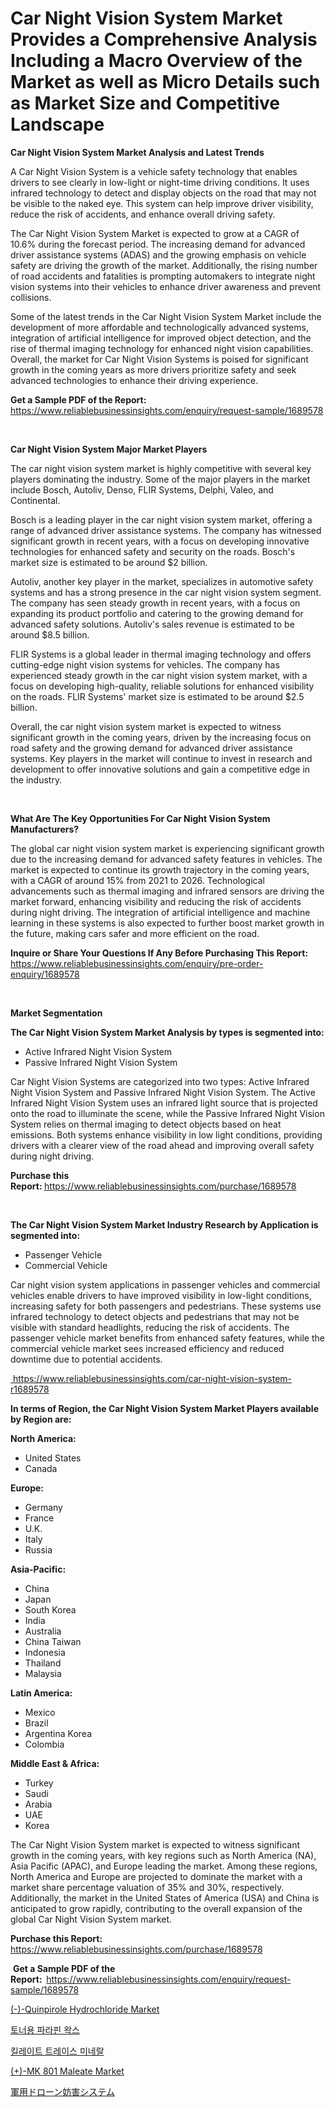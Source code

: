 <p><h1>Car Night Vision System Market Provides a Comprehensive Analysis Including a Macro Overview of the Market as well as Micro Details such as Market Size and Competitive Landscape</h1></p><p><strong>Car Night Vision System Market Analysis and Latest Trends</strong></p>
<p><p>A Car Night Vision System is a vehicle safety technology that enables drivers to see clearly in low-light or night-time driving conditions. It uses infrared technology to detect and display objects on the road that may not be visible to the naked eye. This system can help improve driver visibility, reduce the risk of accidents, and enhance overall driving safety.</p><p>The Car Night Vision System Market is expected to grow at a CAGR of 10.6% during the forecast period. The increasing demand for advanced driver assistance systems (ADAS) and the growing emphasis on vehicle safety are driving the growth of the market. Additionally, the rising number of road accidents and fatalities is prompting automakers to integrate night vision systems into their vehicles to enhance driver awareness and prevent collisions.</p><p>Some of the latest trends in the Car Night Vision System Market include the development of more affordable and technologically advanced systems, integration of artificial intelligence for improved object detection, and the rise of thermal imaging technology for enhanced night vision capabilities. Overall, the market for Car Night Vision Systems is poised for significant growth in the coming years as more drivers prioritize safety and seek advanced technologies to enhance their driving experience.</p></p>
<p><strong>Get a Sample PDF of the Report:&nbsp;</strong> <a href="https://www.reliablebusinessinsights.com/enquiry/request-sample/1689578">https://www.reliablebusinessinsights.com/enquiry/request-sample/1689578</a></p>
<p>&nbsp;</p>
<p><strong>Car Night Vision System Major Market Players</strong></p>
<p><p>The car night vision system market is highly competitive with several key players dominating the industry. Some of the major players in the market include Bosch, Autoliv, Denso, FLIR Systems, Delphi, Valeo, and Continental.</p><p>Bosch is a leading player in the car night vision system market, offering a range of advanced driver assistance systems. The company has witnessed significant growth in recent years, with a focus on developing innovative technologies for enhanced safety and security on the roads. Bosch's market size is estimated to be around $2 billion.</p><p>Autoliv, another key player in the market, specializes in automotive safety systems and has a strong presence in the car night vision system segment. The company has seen steady growth in recent years, with a focus on expanding its product portfolio and catering to the growing demand for advanced safety solutions. Autoliv's sales revenue is estimated to be around $8.5 billion.</p><p>FLIR Systems is a global leader in thermal imaging technology and offers cutting-edge night vision systems for vehicles. The company has experienced steady growth in the car night vision system market, with a focus on developing high-quality, reliable solutions for enhanced visibility on the roads. FLIR Systems' market size is estimated to be around $2.5 billion.</p><p>Overall, the car night vision system market is expected to witness significant growth in the coming years, driven by the increasing focus on road safety and the growing demand for advanced driver assistance systems. Key players in the market will continue to invest in research and development to offer innovative solutions and gain a competitive edge in the industry.</p></p>
<p>&nbsp;</p>
<p><strong>What Are The Key Opportunities For Car Night Vision System Manufacturers?</strong></p>
<p><p>The global car night vision system market is experiencing significant growth due to the increasing demand for advanced safety features in vehicles. The market is expected to continue its growth trajectory in the coming years, with a CAGR of around 15% from 2021 to 2026. Technological advancements such as thermal imaging and infrared sensors are driving the market forward, enhancing visibility and reducing the risk of accidents during night driving. The integration of artificial intelligence and machine learning in these systems is also expected to further boost market growth in the future, making cars safer and more efficient on the road.</p></p>
<p><strong>Inquire or Share Your Questions If Any Before Purchasing This Report:</strong> <a href="https://www.reliablebusinessinsights.com/enquiry/pre-order-enquiry/1689578">https://www.reliablebusinessinsights.com/enquiry/pre-order-enquiry/1689578</a></p>
<p>&nbsp;</p>
<p><strong>Market Segmentation</strong></p>
<p><strong>The Car Night Vision System Market Analysis by types is segmented into:</strong></p>
<p><ul><li>Active Infrared Night Vision System</li><li>Passive Infrared Night Vision System</li></ul></p>
<p><p>Car Night Vision Systems are categorized into two types: Active Infrared Night Vision System and Passive Infrared Night Vision System. The Active Infrared Night Vision System uses an infrared light source that is projected onto the road to illuminate the scene, while the Passive Infrared Night Vision System relies on thermal imaging to detect objects based on heat emissions. Both systems enhance visibility in low light conditions, providing drivers with a clearer view of the road ahead and improving overall safety during night driving.</p></p>
<p><strong>Purchase this Report:&nbsp;</strong><a href="https://www.reliablebusinessinsights.com/purchase/1689578">https://www.reliablebusinessinsights.com/purchase/1689578</a></p>
<p>&nbsp;</p>
<p><strong>The Car Night Vision System Market Industry Research by Application is segmented into:</strong></p>
<p><ul><li>Passenger Vehicle</li><li>Commercial Vehicle</li></ul></p>
<p><p>Car night vision system applications in passenger vehicles and commercial vehicles enable drivers to have improved visibility in low-light conditions, increasing safety for both passengers and pedestrians. These systems use infrared technology to detect objects and pedestrians that may not be visible with standard headlights, reducing the risk of accidents. The passenger vehicle market benefits from enhanced safety features, while the commercial vehicle market sees increased efficiency and reduced downtime due to potential accidents.</p></p>
<p><a href="https://www.reliablebusinessinsights.com/car-night-vision-system-r1689578">&nbsp;https://www.reliablebusinessinsights.com/car-night-vision-system-r1689578</a></p>
<p><strong>In terms of Region, the Car Night Vision System Market Players available by Region are:</strong></p>
<p>
    <p> <strong> North America: </strong>
        <ul>
            <li>United States</li>
            <li>Canada</li>
        </ul>
        </p> 
    <p> <strong> Europe: </strong>
        <ul>
            <li>Germany</li>
            <li>France</li>
            <li>U.K.</li>
            <li>Italy</li>
            <li>Russia</li>
        </ul>
        </p> 
    <p> <strong> Asia-Pacific: </strong>
        <ul>
            <li>China</li>
            <li>Japan</li>
            <li>South Korea</li>
            <li>India</li>
            <li>Australia</li>
            <li>China Taiwan</li>
            <li>Indonesia</li>
            <li>Thailand</li>
            <li>Malaysia</li>
        </ul>
        </p> 
    <p> <strong> Latin America: </strong>
        <ul>
            <li>Mexico</li>
            <li>Brazil</li>
            <li>Argentina Korea</li>
            <li>Colombia</li>
        </ul>
        </p> 
    <p> <strong> Middle East & Africa: </strong>
        <ul>
            <li>Turkey</li>
            <li>Saudi</li>
            <li>Arabia</li>
            <li>UAE</li>
            <li>Korea</li>
        </ul>
    </p>
    </p>
<p><p>The Car Night Vision System market is expected to witness significant growth in the coming years, with key regions such as North America (NA), Asia Pacific (APAC), and Europe leading the market. Among these regions, North America and Europe are projected to dominate the market with a market share percentage valuation of 35% and 30%, respectively. Additionally, the market in the United States of America (USA) and China is anticipated to grow rapidly, contributing to the overall expansion of the global Car Night Vision System market.</p></p>
<p><strong>Purchase this Report: </strong><a href="https://www.reliablebusinessinsights.com/purchase/1689578">https://www.reliablebusinessinsights.com/purchase/1689578</a></p>
<p>&nbsp;<strong>Get a Sample PDF of the Report:&nbsp;&nbsp;</strong><a href="https://www.reliablebusinessinsights.com/enquiry/request-sample/1689578">https://www.reliablebusinessinsights.com/enquiry/request-sample/1689578</a></p>
<p><strong></strong></p>
<p><p><a href="https://github.com/mancsybtousav/Market-Research-Report-List-2/blob/main/quinpirole-hydrochloride-market.md">(-)-Quinpirole Hydrochloride Market</a></p><p><a href="https://github.com/lkwggful07722/Market-Research-Report-List-2/blob/main/6359563113725.md">토너용 파라핀 왁스</a></p><p><a href="https://github.com/nigaleamar09/Market-Research-Report-List-1/blob/main/4458876113724.md">킬레이트 트레이스 미네랄</a></p><p><a href="https://github.com/josesg55/Market-Research-Report-List-3/blob/main/mk-801-maleate-market.md">(+)-MK 801 Maleate Market</a></p><p><a href="https://github.com/oqoeusbvpadwjs08/Market-Research-Report-List-2/blob/main/6042423121770.md">軍用ドローン妨害システム</a></p></p>